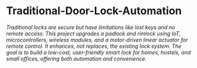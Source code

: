 # Traditional-Door-Lock-Automation

<p><i> Traditional locks are secure but have limitations like lost keys and no remote access. This project upgrades a padlock and rimlock using IoT, microcontrollers, wireless modules, and a motor-driven linear actuator for remote control. It enhances, not replaces, the existing lock system. The goal is to build a low-cost, user-friendly smart lock for homes, hostels, and small offices, offering both automation and convenience. </i></p>